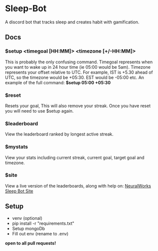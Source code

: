# Sleep-Bot

A discord bot that tracks sleep and creates habit with gamification.

## Docs

### $setup <timegoal [HH:MM]> <timezone [+/-HH:MM]>

This is probably the only confusing command. Timegoal represents when you want to wake up in 24 hour time (ie 05:00 would be 5am). Timezone represents your offset relative to UTC. For example, IST is +5.30 ahead of UTC, so the timezone would be +05:30. EST would be -05:00 etc. An example of the full command: **$setup 05:00 +05:30**

### $reset

Resets your goal, This will also remove your streak. Once you have reset you will need to use $setup again.

### $leaderboard

View the leaderboard ranked by longest active streak.

### $mystats

View your stats including current streak, current goal, target goal and timezone.

### $site

View a live version of the leaderboards, along with help on: [NeuralWorks Sleep Bot Site](https://nw-sleep-bot.herokuapp.com/)

## Setup

- venv (optional)
- pip install -r "requirements.txt"
- Setup mongoDb
- Fill out env (rename to .env)

**open to all pull requests!**

